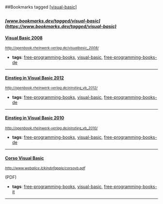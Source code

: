 ##Bookmarks tagged [[visual-basic]](https://www.bookmarks.dev?q=[visual-basic])

_<sup><sup>[www.bookmarks.dev/tagged/visual-basic](https://www.bookmarks.dev/tagged/visual-basic)</sup></sup>_
---
#### [Visual Basic 2008](http://openbook.rheinwerk-verlag.de/visualbasic_2008/)
_<sup>http://openbook.rheinwerk-verlag.de/visualbasic_2008/</sup>_

* **tags**: [free-programming-books](../tagged/free-programming-books.md), [visual-basic](../tagged/visual-basic.md), [free-programming-books-de](../tagged/free-programming-books-de.md)
---
#### [Einstieg in Visual Basic 2012](http://openbook.rheinwerk-verlag.de/einstieg_vb_2012/)
_<sup>http://openbook.rheinwerk-verlag.de/einstieg_vb_2012/</sup>_

* **tags**: [free-programming-books](../tagged/free-programming-books.md), [visual-basic](../tagged/visual-basic.md), [free-programming-books-de](../tagged/free-programming-books-de.md)
---
#### [Einstieg in Visual Basic 2010](http://openbook.rheinwerk-verlag.de/einstieg_vb_2010/)
_<sup>http://openbook.rheinwerk-verlag.de/einstieg_vb_2010/</sup>_

* **tags**: [free-programming-books](../tagged/free-programming-books.md), [visual-basic](../tagged/visual-basic.md), [free-programming-books-de](../tagged/free-programming-books-de.md)
---
#### [Corso Visual Basic](http://www.webalice.it/kindofapple/corsovb.pdf)
_<sup>http://www.webalice.it/kindofapple/corsovb.pdf</sup>_

(PDF)
* **tags**: [free-programming-books](../tagged/free-programming-books.md), [visual-basic](../tagged/visual-basic.md), [free-programming-books-it](../tagged/free-programming-books-it.md)
---
